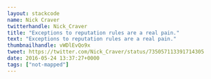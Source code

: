 ```yaml
---
layout: stackcode
name: Nick Craver
twitterhandle: Nick_Craver
title: "Exceptions to reputation rules are a real pain."
text: "Exceptions to reputation rules are a real pain."
thumbnailhandle: vWDlEvQo9x
tweet: https://twitter.com/Nick_Craver/status/735057113391714305
date: 2016-05-24 13:37:27+0000
tags: ["not-mapped"]
---
```

